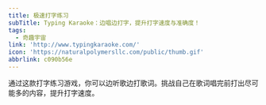 ```yaml
---
title: 极速打字练习
subTitle: Typing Karaoke：边唱边打字，提升打字速度与准确度！
tags:
  - 奇趣宇宙
link: 'http://www.typingkaraoke.com/'
icon: 'https://naturalpolymersllc.com/public/thumb.gif'
abbrlink: c090b56e
---
```


通过这款打字练习游戏，你可以边听歌边打歌词。挑战自己在歌词唱完前打出尽可能多的内容，提升打字速度。